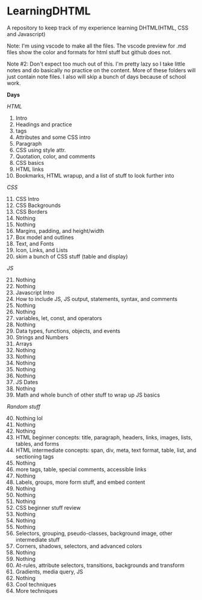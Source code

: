 # LearningDHTML

A repository to keep track of my experience learning DHTML(HTML, CSS and Javascript)

Note: I'm using vscode to make all the files. The vscode preview for .md files show the color and formats for html stuff but github does not. 

Note #2: Don't expect too much out of this. I'm pretty lazy so I take little notes and do basically no practice on the content. More of these folders will just contain note files. I also will skip a bunch of days because of school work. 

**Days**

*HTML*

1. Intro
2. Headings and practice
3. tags
4. Attributes and some CSS intro
5. Paragraph 
6. CSS using style attr.
7. Quotation, color, and comments
8. CSS basics
9. HTML links
10. Bookmarks, HTML wrapup, and a list of stuff to look further into

*CSS*

11. CSS Intro
12. CSS Backgrounds
13. CSS Borders
14. Nothing
15. Nothing
16. Margins, padding, and height/width
17. Box model and outlines
18. Text, and Fonts
19. Icon, Links, and Lists
20. skim a bunch of CSS stuff (table and display)

*JS*

21. Nothing
22. Nothing
23. Javascript Intro
24. How to include JS, JS output, statements, syntax, and comments
25. Nothing
26. Nothing
27. variables, let, const, and operators
28. Nothing
29. Data types, functions, objects, and events
30. Strings and Numbers
31. Arrays
32. Nothing
33. Nothing
34. Nothing
35. Nothing
36. Nothing
37. JS Dates
38. Nothing
39. Math and whole bunch of other stuff to wrap up JS basics

*Random stuff*

40. Nothing lol
41. Nothing
42. Nothing
43. HTML beginner concepts: title, paragraph, headers, links, images, lists, tables, and forms
44. HTML intermediate concepts: span, div, meta, text format, table, list, and sectioning tags
45. Nothing
46. more tags, table, special comments, accessible links
47. Nothing
48. Labels, groups, more form stuff, and embed content
49. Nothing
50. Nothing
51. Nothing
52. CSS beginner stuff review
53. Nothing
54. Nothing
55. Nothing
56. Selectors, grouping, pseudo-classes, background image, other intermediate stuff
57. Corners, shadows, selectors, and advanced colors
58. Nothing
59. Nothing
60. At-rules, attribute selectors, transitions, backgrounds and transform
61. Gradients, media query, JS
62. Nothing
63. Cool techniques
64. More techniques